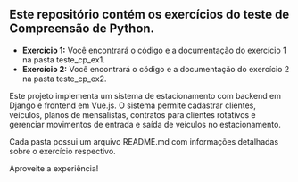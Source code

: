 ## Este repositório contém os exercícios do teste de Compreensão de Python.

- **Exercício 1:** Você encontrará o código e a documentação do exercício 1 na pasta teste_cp_ex1.
- **Exercício 2:** Você encontrará o código e a documentação do exercício 2 na pasta teste_cp_ex2.

Este projeto implementa um sistema de estacionamento com backend em Django e frontend em Vue.js. O sistema permite cadastrar clientes, veículos, planos de mensalistas, contratos para clientes rotativos e gerenciar movimentos de entrada e saída de veículos no estacionamento.

Cada pasta possui um arquivo README.md com informações detalhadas sobre o exercício respectivo.

Aproveite a experiência!

